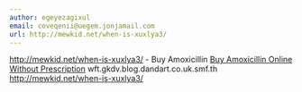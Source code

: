 ```yaml
---
author: egeyezagixul
email: coveqenii@uegem.jonjamail.com
url: http://mewkid.net/when-is-xuxlya3/
---
```


http://mewkid.net/when-is-xuxlya3/ - Buy Amoxicillin <a href="http://mewkid.net/when-is-xuxlya3/">Buy Amoxicillin Online Without Prescription</a> wft.gkdv.blog.dandart.co.uk.smf.th http://mewkid.net/when-is-xuxlya3/